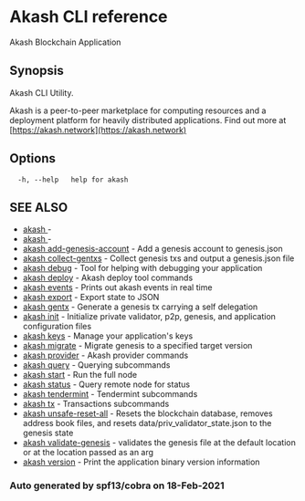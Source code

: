 # Akash CLI reference

Akash Blockchain Application

## Synopsis

Akash CLI Utility.

Akash is a peer-to-peer marketplace for computing resources and a deployment platform for heavily distributed applications. Find out more at [https://akash.network](https://akash.network)

## Options

```text
  -h, --help   help for akash
```

## SEE ALSO

* [akash ](https://github.com/ovrclk/docs/tree/76810c25a93cec002e1d6ef1a9d2fc6741fa896b/cli/akash_.md)     - 
* [akash ](https://github.com/ovrclk/docs/tree/76810c25a93cec002e1d6ef1a9d2fc6741fa896b/cli/akash_.md)     - 
* [akash add-genesis-account](https://github.com/ovrclk/docs/tree/76810c25a93cec002e1d6ef1a9d2fc6741fa896b/cli/akash_add-genesis-account.md)     - Add a genesis account to genesis.json
* [akash collect-gentxs](https://github.com/ovrclk/docs/tree/76810c25a93cec002e1d6ef1a9d2fc6741fa896b/cli/akash_collect-gentxs.md)     - Collect genesis txs and output a genesis.json file
* [akash debug](https://github.com/ovrclk/docs/tree/76810c25a93cec002e1d6ef1a9d2fc6741fa896b/cli/akash_debug.md)     - Tool for helping with debugging your application
* [akash deploy](https://github.com/ovrclk/docs/tree/76810c25a93cec002e1d6ef1a9d2fc6741fa896b/cli/akash_deploy.md)     - Akash deploy tool commands
* [akash events](https://github.com/ovrclk/docs/tree/76810c25a93cec002e1d6ef1a9d2fc6741fa896b/cli/akash_events.md)     - Prints out akash events in real time
* [akash export](https://github.com/ovrclk/docs/tree/76810c25a93cec002e1d6ef1a9d2fc6741fa896b/cli/akash_export.md)     - Export state to JSON
* [akash gentx](https://github.com/ovrclk/docs/tree/76810c25a93cec002e1d6ef1a9d2fc6741fa896b/cli/akash_gentx.md)     - Generate a genesis tx carrying a self delegation
* [akash init](https://github.com/ovrclk/docs/tree/76810c25a93cec002e1d6ef1a9d2fc6741fa896b/cli/akash_init.md)     - Initialize private validator, p2p, genesis, and application configuration files
* [akash keys](https://github.com/ovrclk/docs/tree/76810c25a93cec002e1d6ef1a9d2fc6741fa896b/cli/akash_keys.md)     - Manage your application's keys
* [akash migrate](https://github.com/ovrclk/docs/tree/76810c25a93cec002e1d6ef1a9d2fc6741fa896b/cli/akash_migrate.md)     - Migrate genesis to a specified target version
* [akash provider](https://github.com/ovrclk/docs/tree/76810c25a93cec002e1d6ef1a9d2fc6741fa896b/cli/akash_provider.md)     - Akash provider commands
* [akash query](https://github.com/ovrclk/docs/tree/76810c25a93cec002e1d6ef1a9d2fc6741fa896b/cli/akash_query.md)     - Querying subcommands
* [akash start](https://github.com/ovrclk/docs/tree/76810c25a93cec002e1d6ef1a9d2fc6741fa896b/cli/akash_start.md)     - Run the full node
* [akash status](https://github.com/ovrclk/docs/tree/76810c25a93cec002e1d6ef1a9d2fc6741fa896b/cli/akash_status.md)     - Query remote node for status
* [akash tendermint](https://github.com/ovrclk/docs/tree/76810c25a93cec002e1d6ef1a9d2fc6741fa896b/cli/akash_tendermint.md)     - Tendermint subcommands
* [akash tx](https://github.com/ovrclk/docs/tree/76810c25a93cec002e1d6ef1a9d2fc6741fa896b/cli/akash_tx.md)     - Transactions subcommands
* [akash unsafe-reset-all](https://github.com/ovrclk/docs/tree/76810c25a93cec002e1d6ef1a9d2fc6741fa896b/cli/akash_unsafe-reset-all.md)     - Resets the blockchain database, removes address book files, and resets data/priv\_validator\_state.json to the genesis state
* [akash validate-genesis](https://github.com/ovrclk/docs/tree/76810c25a93cec002e1d6ef1a9d2fc6741fa896b/cli/akash_validate-genesis.md)     - validates the genesis file at the default location or at the location passed as an arg
* [akash version](https://github.com/ovrclk/docs/tree/76810c25a93cec002e1d6ef1a9d2fc6741fa896b/cli/akash_version.md)     - Print the application binary version information

### Auto generated by spf13/cobra on 18-Feb-2021

